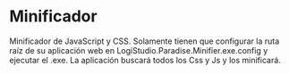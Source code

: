 Minificador
===========

Minificador de JavaScript y CSS.
Solamente tienen que configurar la ruta raíz de su aplicación web en LogiStudio.Paradise.Minifier.exe.config
y ejecutar el .exe. La aplicación buscará todos los Css y Js y los minificará.
